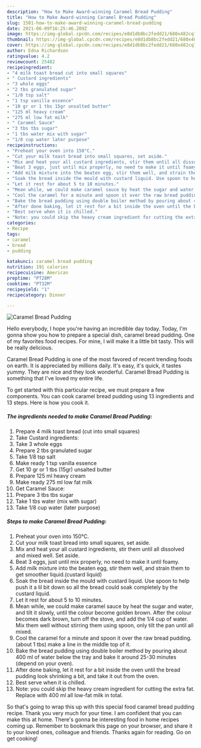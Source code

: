 ```yaml
---
description: "How to Make Award-winning Caramel Bread Pudding"
title: "How to Make Award-winning Caramel Bread Pudding"
slug: 1501-how-to-make-award-winning-caramel-bread-pudding
date: 2021-06-09T16:25:46.209Z
image: https://img-global.cpcdn.com/recipes/e8d1db8bc2fedd21/680x482cq70/caramel-bread-pudding-recipe-main-photo.jpg
thumbnail: https://img-global.cpcdn.com/recipes/e8d1db8bc2fedd21/680x482cq70/caramel-bread-pudding-recipe-main-photo.jpg
cover: https://img-global.cpcdn.com/recipes/e8d1db8bc2fedd21/680x482cq70/caramel-bread-pudding-recipe-main-photo.jpg
author: Edna Richardson
ratingvalue: 4.2
reviewcount: 25482
recipeingredient:
- "4 milk toast bread cut into small squares"
- " Custard ingredients"
- "3 whole eggs"
- "2 tbs granulated sugar"
- "1/8 tsp salt"
- "1 tsp vanilla essence"
- "10 gr or 1 tbs 15gr unsalted butter"
- "125 ml heavy cream"
- "275 ml low fat milk"
- " Caramel Sauce"
- "3 tbs tbs sugar"
- "1 tbs water mix with sugar"
- "1/8 cup water later purpose"
recipeinstructions:
- "Preheat your oven into 150°C."
- "Cut your milk toast bread into small squares, set aside."
- "Mix and heat your all custard ingredients, stir them until all dissolved and mixed well. Set aside."
- "Beat 3 eggs, just until mix properly, no need to make it until foamy."
- "Add milk mixture into the beaten egg, stir them well, and strain them to get smoother liquid.(custard liquid)"
- "Soak the bread inside the mould with custard liquid. Use spoon to help push it a lil bit down so all the bread could soak completely by the custard liquid."
- "Let it rest for about 5 to 10 minutes."
- "Mean while, we could make caramel sauce by heat the sugar and water, and tilt it slowly, until the colour become golden brown. After the colour becomes dark brown, turn off the stove, and add the 1/4 cup of water. Mix them well without stirring them using spoon, only tilt the pan until all mixed."
- "Cool the caramel for a minute and spoon it over the raw bread pudding. (about 1 tbs) make a line in the middle top of it."
- "Bake the bread pudding using double boiler method by pouring about 400 ml of water below the tray and bake it around 25-30 minutes (depend on your oven)."
- "After done baking, let it rest for a bit inside the oven until the bread pudding look shrinking a bit, and take it out from the oven."
- "Best serve when it is chilled."
- "Note: you could skip the heavy cream ingredient for cutting the extra fat. Replace with 400 ml all low-fat milk in total."
categories:
- Recipe
tags:
- caramel
- bread
- pudding

katakunci: caramel bread pudding 
nutrition: 191 calories
recipecuisine: American
preptime: "PT28M"
cooktime: "PT32M"
recipeyield: "1"
recipecategory: Dinner

---
```



![Caramel Bread Pudding](https://img-global.cpcdn.com/recipes/e8d1db8bc2fedd21/680x482cq70/caramel-bread-pudding-recipe-main-photo.jpg)

Hello everybody, I hope you're having an incredible day today. Today, I'm gonna show you how to prepare a special dish, caramel bread pudding. One of my favorites food recipes. For mine, I will make it a little bit tasty. This will be really delicious.



Caramel Bread Pudding is one of the most favored of recent trending foods on earth. It is appreciated by millions daily. It's easy, it's quick, it tastes yummy. They are nice and they look wonderful. Caramel Bread Pudding is something that I've loved my entire life.


To get started with this particular recipe, we must prepare a few components. You can cook caramel bread pudding using 13 ingredients and 13 steps. Here is how you cook it.

<!--inarticleads1-->

##### The ingredients needed to make Caramel Bread Pudding:

1. Prepare 4 milk toast bread (cut into small squares)
1. Take  Custard ingredients:
1. Take 3 whole eggs
1. Prepare 2 tbs granulated sugar
1. Take 1/8 tsp salt
1. Make ready 1 tsp vanilla essence
1. Get 10 gr or 1 tbs (15gr) unsalted butter
1. Prepare 125 ml heavy cream
1. Make ready 275 ml low fat milk
1. Get  Caramel Sauce:
1. Prepare 3 tbs tbs sugar
1. Take 1 tbs water (mix with sugar)
1. Take 1/8 cup water (later purpose)




<!--inarticleads2-->

##### Steps to make Caramel Bread Pudding:

1. Preheat your oven into 150°C.
1. Cut your milk toast bread into small squares, set aside.
1. Mix and heat your all custard ingredients, stir them until all dissolved and mixed well. Set aside.
1. Beat 3 eggs, just until mix properly, no need to make it until foamy.
1. Add milk mixture into the beaten egg, stir them well, and strain them to get smoother liquid.(custard liquid)
1. Soak the bread inside the mould with custard liquid. Use spoon to help push it a lil bit down so all the bread could soak completely by the custard liquid.
1. Let it rest for about 5 to 10 minutes.
1. Mean while, we could make caramel sauce by heat the sugar and water, and tilt it slowly, until the colour become golden brown. After the colour becomes dark brown, turn off the stove, and add the 1/4 cup of water. Mix them well without stirring them using spoon, only tilt the pan until all mixed.
1. Cool the caramel for a minute and spoon it over the raw bread pudding. (about 1 tbs) make a line in the middle top of it.
1. Bake the bread pudding using double boiler method by pouring about 400 ml of water below the tray and bake it around 25-30 minutes (depend on your oven).
1. After done baking, let it rest for a bit inside the oven until the bread pudding look shrinking a bit, and take it out from the oven.
1. Best serve when it is chilled.
1. Note: you could skip the heavy cream ingredient for cutting the extra fat. Replace with 400 ml all low-fat milk in total.




So that's going to wrap this up with this special food caramel bread pudding recipe. Thank you very much for your time. I am confident that you can make this at home. There's gonna be interesting food in home recipes coming up. Remember to bookmark this page on your browser, and share it to your loved ones, colleague and friends. Thanks again for reading. Go on get cooking!
